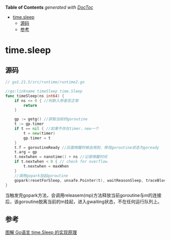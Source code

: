 <!-- START doctoc generated TOC please keep comment here to allow auto update -->
<!-- DON'T EDIT THIS SECTION, INSTEAD RE-RUN doctoc TO UPDATE -->
**Table of Contents**  *generated with [DocToc](https://github.com/thlorenz/doctoc)*

- [time.sleep](#timesleep)
  - [源码](#%E6%BA%90%E7%A0%81)
  - [参考](#%E5%8F%82%E8%80%83)

<!-- END doctoc generated TOC please keep comment here to allow auto update -->

# time.sleep

## 源码
```go
// go1.21.5/src/runtime/runtime2.go

//go:linkname timeSleep time.Sleep
func timeSleep(ns int64) {
	if ns <= 0 { //判断入参是否正常
		return
	}

	gp := getg() //获取当前的goroutine
	t := gp.timer
	if t == nil { //如果不存在timer，new一个
		t = new(timer)
		gp.timer = t
	}
	t.f = goroutineReady //后面唤醒时候会用到，修改goroutine状态为goready
	t.arg = gp
	t.nextwhen = nanotime() + ns //记录唤醒时间
	if t.nextwhen < 0 { // check for overflow.
		t.nextwhen = maxWhen
	}
    //调用gopark挂起goroutine
	gopark(resetForSleep, unsafe.Pointer(t), waitReasonSleep, traceBlockSleep, 1)
}
```

当触发完gopark方法，会调用releasem(mp)方法释放当前goroutine与m的连接后，该goroutine脱离当前的m挂起，进入gwaiting状态，不在任何运行队列上。



## 参考

[图解 Go语言 time.Sleep 的实现原理](https://mp.weixin.qq.com/s/02w-k5YgYxMC_gxbRdNpJQ)
